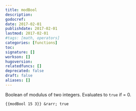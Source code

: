 ```yaml
---
title: modBool
description:
godocref:
date: 2017-02-01
publishdate: 2017-02-01
lastmod: 2017-02-01
#tags: [math, operators]
categories: [functions]
toc:
signature: []
workson: []
hugoversion:
relatedfuncs: []
deprecated: false
draft: false
aliases: []
---
```


Boolean of modulus of two integers. Evaluates to `true` if = 0.

    {{modBool 15 3}} &rarr; true